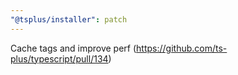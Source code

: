 ```yaml
---
"@tsplus/installer": patch
---
```


Cache tags and improve perf (https://github.com/ts-plus/typescript/pull/134)
